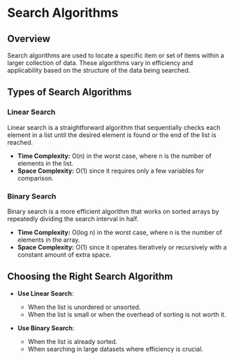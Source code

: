 # Search Algorithms

## Overview

Search algorithms are used to locate a specific item or set of items within a larger collection of data. These algorithms vary in efficiency and applicability based on the structure of the data being searched.

## Types of Search Algorithms

### Linear Search

Linear search is a straightforward algorithm that sequentially checks each element in a list until the desired element is found or the end of the list is reached.

- **Time Complexity:** O(n) in the worst case, where n is the number of elements in the list.
- **Space Complexity:** O(1) since it requires only a few variables for comparison.

### Binary Search

Binary search is a more efficient algorithm that works on sorted arrays by repeatedly dividing the search interval in half.

- **Time Complexity:** O(log n) in the worst case, where n is the number of elements in the array.
- **Space Complexity:** O(1) since it operates iteratively or recursively with a constant amount of extra space.

## Choosing the Right Search Algorithm

- **Use Linear Search**:

  - When the list is unordered or unsorted.
  - When the list is small or when the overhead of sorting is not worth it.

- **Use Binary Search**:
  - When the list is already sorted.
  - When searching in large datasets where efficiency is crucial.
